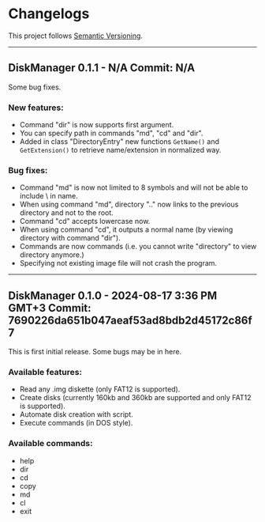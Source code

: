 # Changelogs

This project follows [Semantic Versioning](https://semver.org/spec/v2.0.0.html).

-----------------------------------------------------------------------------------------------------
## DiskManager 0.1.1 - N/A Commit: N/A
Some bug fixes.

### New features:
- Command "dir" is now supports first argument.
- You can specify path in commands "md", "cd" and "dir".
- Added in class "DirectoryEntry" new functions `GetName()` and `GetExtension()` to retrieve name/extension in normalized way.

### Bug fixes:
- Command "md" is now not limited to 8 symbols and will not be able to include \ in name.
- When using command "md", directory ".." now links to the previous directory and not to the root.
- Command "cd" accepts lowercase now.
- When using command "cd", it outputs a normal name (by viewing directory with command "dir").
- Commands are now commands (i.e. you cannot write "directory" to view directory anymore.)
- Specifying not existing image file will not crash the program.

-----------------------------------------------------------------------------------------------------
## DiskManager 0.1.0 - 2024-08-17 3:36 PM GMT+3 Commit: 7690226da651b047aeaf53ad8bdb2d45172c86f7
This is first initial release. Some bugs may be in here.

### Available features:
- Read any .img diskette (only FAT12 is supported).
- Create disks (currently 160kb and 360kb are supported and only FAT12 is supported).
- Automate disk creation with script.
- Execute commands (in DOS style).

### Available commands:
- help
- dir
- cd
- copy
- md
- cl
- exit
